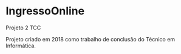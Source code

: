 # IngressoOnline
Projeto 2 TCC

Projeto criado em 2018 como trabalho de conclusão do Técnico em Informática.
